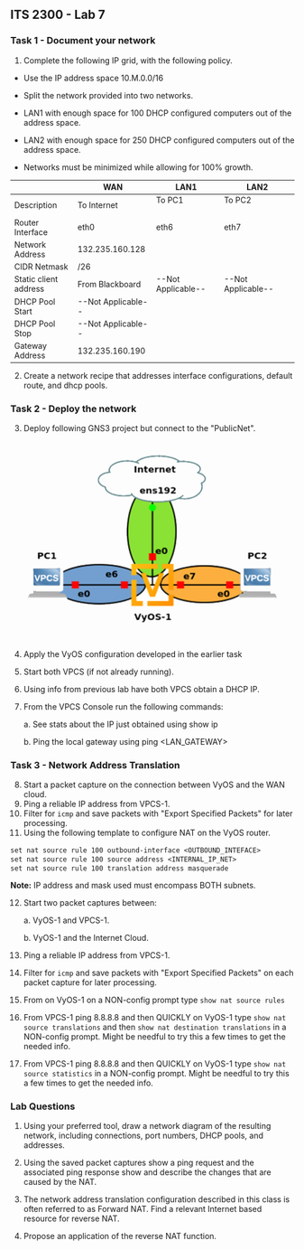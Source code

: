 ## ITS 2300 - Lab 7
### Task 1 - Document your network

1.  Complete the following IP grid, with the following policy.

-   Use the IP address space 10.M.0.0/16

-   Split the network provided into two networks.

-   LAN1 with enough space for 100 DHCP configured computers out of the address space.

-   LAN2 with enough space for 250 DHCP configured computers out of the address space.

-   Networks must be minimized while allowing for 100% growth.

  
|                   |**WAN**            |**LAN1**           |**LAN2**
|--                         |--                 |--                 |--
|Description                |To Internet        |To PC1&nbsp; &nbsp; &nbsp; &nbsp; &nbsp; &nbsp; &nbsp; &nbsp; &nbsp; &nbsp; &nbsp; &nbsp; &nbsp; &nbsp;             |To PC2&nbsp; &nbsp; &nbsp; &nbsp; &nbsp; &nbsp; &nbsp; &nbsp; &nbsp; &nbsp; &nbsp; &nbsp; &nbsp; &nbsp; &nbsp; &nbsp; &nbsp; &nbsp;
|Router Interface           |eth0               |eth6               |eth7
|Network Address            |132.235.160.128    |                   |
|CIDR Netmask               |/26                |                   |
|Static client address      |From Blackboard    |--Not Applicable-- |--Not Applicable--
|DHCP Pool Start            |--Not Applicable-- |                   |
|DHCP Pool Stop             |--Not Applicable-- |                   |
|Gateway Address            |132.235.160.190    |                   |                         

2.  Create a network recipe that addresses interface configurations, default route, and dhcp pools.

### Task 2 - Deploy the network

3.  Deploy following GNS3 project but connect to the "PublicNet".

![](lab7-1.png)

4.  Apply the VyOS configuration developed in the earlier task

5.  Start both VPCS (if not already running).

6.  Using info from previous lab have both VPCS obtain a DHCP IP.

7.  From the VPCS Console run the following commands:

    a.  See stats about the IP just obtained using show ip

    b.  Ping the local gateway using ping \<LAN_GATEWAY\>

### Task 3 - Network Address Translation

8.  Start a packet capture on the connection between VyOS and the WAN cloud.
9.  Ping a reliable IP address from VPCS-1.
10. Filter for `icmp` and save packets with "Export Specified Packets" for later processing.
11. Using the following template to configure NAT on the VyOS router.

```
set nat source rule 100 outbound-interface <OUTBOUND_INTEFACE>
set nat source rule 100 source address <INTERNAL_IP_NET>
set nat source rule 100 translation address masquerade
```

**Note:** IP address and mask used must encompass BOTH subnets.

12. Start two packet captures between:

    a.  VyOS-1 and VPCS-1.

    b.  VyOS-1 and the Internet Cloud.

13. Ping a reliable IP address from VPCS-1.

14. Filter for `icmp` and save packets with "Export Specified Packets" on each packet capture for later processing.

15. From on VyOS-1 on a NON-config prompt type `show nat source rules` 

16. From VPCS-1 ping 8.8.8.8 and then QUICKLY on VyOS-1 type `show nat source translations` and then `show nat destination translations` in a NON-config prompt. Might be needful to try this a few times to get the needed info.

17. From VPCS-1 ping 8.8.8.8 and then QUICKLY on VyOS-1 type `show nat source statistics` in a NON-config prompt. Might be needful to try this a few times to get the needed info.

### Lab Questions

1.  Using your preferred tool, draw a network diagram of the resulting network, including connections, port numbers, DHCP pools, and addresses.

2.  Using the saved packet captures show a ping request and the associated ping response show and describe the changes that are caused by the NAT.

3.  The network address translation configuration described in this class is often referred to as Forward NAT. Find a relevant Internet based resource for reverse NAT.

4.  Propose an application of the reverse NAT function.
